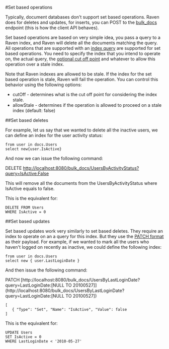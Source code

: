 #Set based operations

Typically, document databases don't support set based operations. Raven does for deletes and updates, for inserts, you can POST to the [bulk_docs](http://ravendb.net/docs/http-api/multi/http-api-multi-batching) endpoint (this is how the client API behaves).

Set based operations are based on very simple idea, you pass a query to a Raven index, and Raven will delete all the documents matching the query. All operations that are supported with an [index query](http://ravendb.net/docs/http-api/http-api-indexes-querying) are supported for set based operations. You need to specify the index that you intend to operate on, the actual query, the [optional cut off point](http://ravendb.net/docs/theory/indexes/docs-http-indexes) and whatever to allow this operation over a stale index.

Note that Raven indexes are allowed to be stale. If the index for the set based operation is stale, Raven will fail the operation. You can control this behavior using the following options:

* cutOff - determines what is the cut off point for considering the index stale.
* allowStale - determines if the operation is allowed to proceed on a stale index (default: false)

##Set based deletes

For example, let us say that we wanted to delete all the inactive users, we can define an index for the user activity status:

    from user in docs.Users
    select new{user.IsActive}

And now we can issue the following command:

DELETE [http://localhost:8080/bulk_docs/UsersByActivityStatus?query=IsActive:False](http://localhost:8080/bulk_docs/UsersByActivityStatus?query=IsActive:False)

This will remove all the documents from the UsersByActivityStatus where IsActive equals to false.

This is the equivalent for:

    DELETE FROM Users
    WHERE IsActive = 0

##Set based updates

Set based updates work very similarly to set based deletes. They require an index to operate on an a query for this index. But they use the [PATCH format](http://ravendb.net/docs/http-api/singledocumentoperations/http-api-patch) as their payload. For example, if we wanted to mark all the users who haven't logged on recently as inactive, we could define the following index:

    from user in docs.Users
    select new { user.LastLoginDate }

And then issue the following command:

PATCH [http://localhost:8080/bulk_docs/UsersByLastLoginDate?query=LastLoginDate:[NULL TO 20100527]](http://localhost:8080/bulk_docs/UsersByLastLoginDate?query=LastLoginDate:[NULL TO 20100527])

    [
       { "Type": "Set", "Name": "IsActive", "Value": false
    ]

This is the equivalent for:

    UPDATE Users
    SET IsActive = 0
    WHERE LastLoginDate < '2010-05-27'